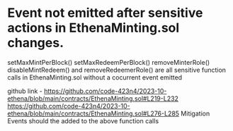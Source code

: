 # Event not emitted after sensitive actions in EthenaMinting.sol changes.


setMaxMintPerBlock()
setMaxRedeemPerBlock()
removeMinterRole()
disableMintRedeem()
and 
removeRedeemerRole() are all sensitive function calls in EthenaMinting.sol without a cocurrent event emitted

github link - https://github.com/code-423n4/2023-10-ethena/blob/main/contracts/EthenaMinting.sol#L219-L232
              https://github.com/code-423n4/2023-10-ethena/blob/main/contracts/EthenaMinting.sol#L276-L285
Mitigation
Events should the added to the above function calls

